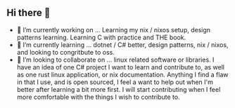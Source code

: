 ## Hi there 👋
- 🔭 I’m currently working on ... Learning my nix / nixos setup, design patterns learning. Learning C with practice and THE book.
- 🌱 I’m currently learning ... dotnet / C# better, design patterns, nix / nixos, and looking to congritbute to oss.
- 👯 I’m looking to collaborate on ... linux related software or libraries. I have an idea of one C# project I want to learn and contribute to, as well as one rust linux application, or nix documentation. Anything I find a flaw in that I use, and is open sourced, I feel a want to help out when I'm better after learning a bit more first. I will start contributing when I feel more comfortable with the things I wish to contribute to.

